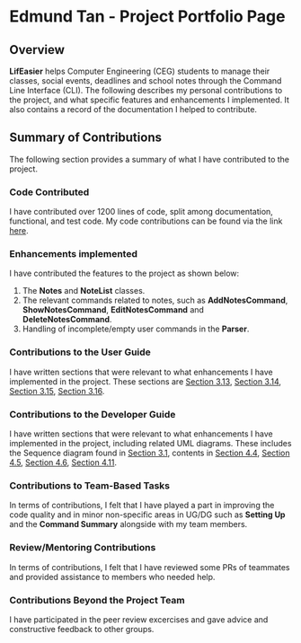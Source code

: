 # Edmund Tan - Project Portfolio Page

## Overview

**LifEasier** helps Computer Engineering (CEG) students to manage their classes, social events, deadlines and 
school notes through the Command Line Interface (CLI). The following describes my personal contributions to 
the project, and what specific features and enhancements I implemented. It also contains a record of the 
documentation I helped to contribute.

## Summary of Contributions

The following section provides a summary of what I have contributed to the project.

### Code Contributed

I have contributed over 1200 lines of code, split among documentation, functional, and test code. My code
contributions can be found via the link [here](https://nus-cs2113-ay2021s1.github.io/tp-dashboard/#breakdown=true&search=&sort=groupTitle&sortWithin=title&since=2020-09-27&timeframe=commit&mergegroup=&groupSelect=groupByRepos&checkedFileTypes=docs~functional-code~test-code~other&tabOpen=true&tabType=authorship&tabAuthor=EdmundEXE&tabRepo=AY2021S1-CS2113T-W13-4%2Ftp%5Bmaster%5D&authorshipIsMergeGroup=false&authorshipFileTypes=docs~functional-code~test-code).

### Enhancements implemented

I have contributed the features to the project as shown below:
1. The **Notes** and **NoteList** classes.
1. The relevant commands related to notes, such as **AddNotesCommand**, **ShowNotesCommand**, **EditNotesCommand** and **DeleteNotesCommand**.
1. Handling of incomplete/empty user commands in the **Parser**.

### Contributions to the User Guide

I have written sections that were relevant to what enhancements I have implemented in the project. These sections are
[Section 3.13](https://ay2021s1-cs2113t-w13-4.github.io/tp/UserGuide#313-adding-a-new-note-addnotes),
[Section 3.14](https://ay2021s1-cs2113t-w13-4.github.io/tp/UserGuide#314-showing-notes-shownotes),
[Section 3.15](https://ay2021s1-cs2113t-w13-4.github.io/tp/UserGuide#315-deleting-a-note-deletenotes),
[Section 3.16](https://ay2021s1-cs2113t-w13-4.github.io/tp/UserGuide#316-editing-a-note-editnotes).

<div style="page-break-after: always;"></div>

### Contributions to the Developer Guide

I have written sections that were relevant to what enhancements I have implemented in the project, including related UML diagrams.
These includes the Sequence diagram found in [Section 3.1](https://ay2021s1-cs2113t-w13-4.github.io/tp/DeveloperGuide#31-architecture),
contents in [Section 4.4](https://ay2021s1-cs2113t-w13-4.github.io/tp/DeveloperGuide#44-adding-notes), 
[Section 4.5](https://ay2021s1-cs2113t-w13-4.github.io/tp/DeveloperGuide#45-editing-and-deleting-notes),
[Section 4.6](https://ay2021s1-cs2113t-w13-4.github.io/tp/DeveloperGuide#46-showing-notes),
[Section 4.11](https://ay2021s1-cs2113t-w13-4.github.io/tp/DeveloperGuide#411-parsing-commands).

### Contributions to Team-Based Tasks

In terms of contributions, I felt that I have played a part in improving the code quality and in minor non-specific areas in UG/DG such as
**Setting Up** and the **Command Summary** alongside with my team members.

### Review/Mentoring Contributions

In terms of contributions, I felt that I have reviewed some PRs of teammates and provided assistance to members who needed help.

### Contributions Beyond the Project Team

I have participated in the peer review excercises and gave advice and constructive feedback to other groups.
